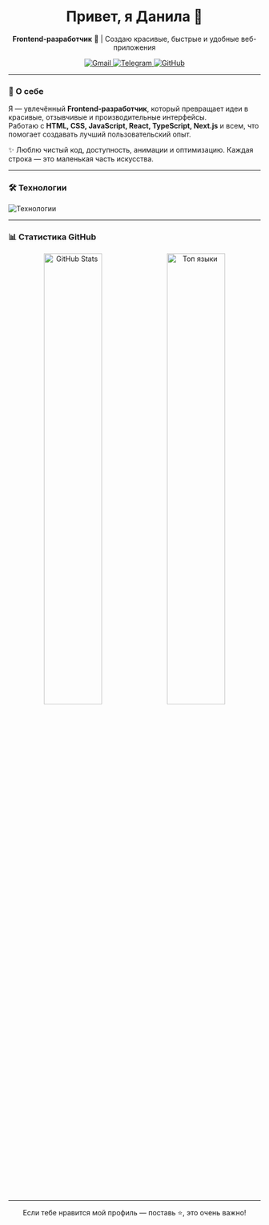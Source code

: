 <h1 align="center">
  <br>
  Привет, я Данила 👋
</h1>

<p align="center">
  <strong>Frontend-разработчик</strong> 🚀 | Создаю красивые, быстрые и удобные веб-приложения
</p>

<p align="center">
  <a href="mailto:emelchenko1997@yandex.ru">
    <img src="https://img.shields.io/badge/Gmail-D14836?style=for-the-badge&logo=gmail&logoColor=white" alt="Gmail" />
  </a>
  <a href="https://t.me/furyyxx" target="_blank">
    <img src="https://img.shields.io/badge/Telegram-26A5E4?style=for-the-badge&logo=telegram&logoColor=white" alt="Telegram" />
  </a>
  <a href="https://github.com/DanilaEmelchenko" target="_blank">
    <img src="https://img.shields.io/badge/GitHub-181717?style=for-the-badge&logo=github&logoColor=white" alt="GitHub" />
  </a>
</p>

---

### 💼 О себе

Я — увлечённый **Frontend-разработчик**, который превращает идеи в красивые, отзывчивые и производительные интерфейсы.  
Работаю с **HTML, CSS, JavaScript, React, TypeScript, Next.js** и всем, что помогает создавать лучший пользовательский опыт.

✨ Люблю чистый код, доступность, анимации и оптимизацию. Каждая строка — это маленькая часть искусства.

---

### 🛠️ Технологии

<p align="left">
  <img src="https://skillicons.dev/icons?i=html,css,javascript,typescript,react,vue,redux,pinia,nextjs,webpack,vite,git,github,figma" alt="Технологии" />
</p>

---

### 📊 Статистика GitHub

<p align="center">
  <img src="https://github-readme-stats.vercel.app/api?username=DanilaEmelchenko&show_icons=true&theme=dark&hide_border=true&locale=ru" alt="GitHub Stats" width="48%" />
  <img src="https://github-readme-stats.vercel.app/api/top-langs/?username=DanilaEmelchenko&layout=compact&theme=dark&hide_border=true&locale=ru" alt="Топ языки" width="48%" />
</p>

---

<p align="center">
  Если тебе нравится мой профиль — поставь ⭐, это очень важно!
</p>
